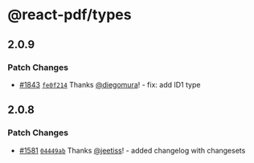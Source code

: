 # @react-pdf/types

## 2.0.9

### Patch Changes

- [#1843](https://github.com/diegomura/react-pdf/pull/1843) [`fe0f214`](https://github.com/diegomura/react-pdf/commit/fe0f214dbbf2f632b852ebfe65f886ecc4dd6953) Thanks [@diegomura](https://github.com/diegomura)! - fix: add ID1 type

## 2.0.8

### Patch Changes

- [#1581](https://github.com/diegomura/react-pdf/pull/1581) [`04449ab`](https://github.com/diegomura/react-pdf/commit/04449ab352db0cca2155024dd3e8c690e42193ca) Thanks [@jeetiss](https://github.com/jeetiss)! - added changelog with changesets

